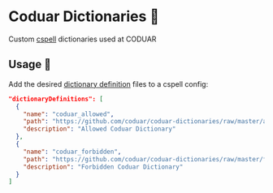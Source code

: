 # Coduar Dictionaries 📖

Custom [cspell](https://cspell.org) dictionaries used at CODUAR

## Usage 🚀

Add the desired [dictionary definition](https://cspell.org/docs/dictionaries/#dictionary-definition) files to a cspell config:

```json
"dictionaryDefinitions": [
  {
    "name": "coduar_allowed",
    "path": "https://github.com/coduar/coduar-dictionaries/raw/master/allowed.txt",
    "description": "Allowed Coduar Dictionary"
  },
  {
    "name": "coduar_forbidden",
    "path": "https://github.com/coduar/coduar-dictionaries/raw/master/forbidden.txt",
    "description": "Forbidden Coduar Dictionary"
  }
]
```
